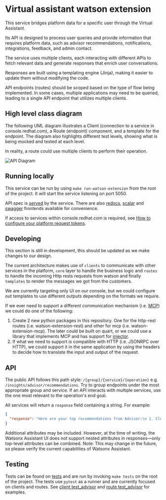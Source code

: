 # Virtual assistant watson extension

This service bridges platform data for a specific user through the Virtual Assistant.

Its API is designed to process user queries and provide information that requires platform data, such as advisor
recommendations, notifications, integrations, feedback, and admin contact.

The service uses multiple clients, each interacting with different APIs to fetch relevant data and generate responses
that enrich user conversations.

Responses are built using a templating engine (Jinja), making it easier to update them without modifying the code.

API endpoints (routes) should be scoped based on the type of flow being implemented.
In some cases, multiple applications may need to be queried, leading to a single API endpoint that utilizes multiple clients.

## High level class diagram

The following UML diagram illustrates a Client (connection to a service in console.redhat.com), a Route (endpoint) component,
and a template for the endpoint.
The diagram also highlights different test levels, showing what is being mocked and tested at each level.

In reality, a route could use multiple clients to perform their operation.

![API Diagram](/docs/diagrams/watson-extension-high-level-class.mermaid)

## Running locally

This service can be run by using `make run-watson-extension` from the root of the project. It will start the service
listening on port 5050.

API spec is [served](http://127.0.0.1:5050/api/virtual-assistant-watson-extension/v2/openapi.json) by the service.
There are also [redocs](http://127.0.0.1:5050/redocs), [scalar](http://127.0.0.1:5050/scalar) and [swagger](http://127.0.0.1:5050/docs) frontends available for convenience.

If access to services within console.redhat.com is required, see 
[How to configure your platform request tokens](/docs/dev/how-to-configure-platform-request.md).

## Developing

This section is still in development, this should be updated as we make changes to our design.

The current architecture makes use of `clients` to communicate with other services in the platform, `core` layer to
handle the business logic and `routes` to handle the incoming Http rests requests from watson and finally
`templates` to render the messages we got from the customers.

We are currently targeting only UI on our console, but we could configure out templates to use different outputs
depending on the formats we require.

If we ever need to support a different communication mechanism (i.e. [MCP](https://modelcontextprotocol.io/introduction))
we could do one of the following:

1. Create 2 new python packages in this repository. One for the http-rest routes (i.e. watson-extension-rest)
   and other for mcp (i.e. watson-extension-mcp). The later could be built on quart, or we could use a library that implements
   MCP and has support for [injector](https://pypi.org/project/injector/).
2. If what we need to support is compatible with HTTP (i.e. JSONRPC over HTTP), we could support it in the same application
   by using the headers to decide how to translate the input and output of the request.

## API

The public API follows this path style: `/{group}/{service}/{operation}` e.g. `/insights/advisor/recommendations`.
Try to group endpoints under the most appropriate group and service. If an API interacts with multiple services,
use the one most relevant to the operation's end goal.

All services will return a `response` field containing a string. For example:

```json
{
  "response": "Here are your top recommendations from Advisor:\n 1. Clean your room.\n 2. Take out the trash.\n 3. Floss your teeth.\n"
}
```

Additional attributes may be included. However, at the time of writing, the Watsonx Assistant UI does not support nested attributes in responses—only top-level attributes can be combined.
Note: This may change in the future, so please verify the current capabilities of Watsonx Assistant.

## Testing
Tests can be found on [tests](/services/watson-extension/tests) and are run by invoking `make tests` on the root of the project. The tests
use `pytest` as a runner and are currently focused on clients and routes. See [client test_advisor](/services/watson-extension/tests/clients/insights/test_advisor.py)
and [route test_advisor](/services/watson-extension/tests/routes/insights/test_advisor.py) for examples.
